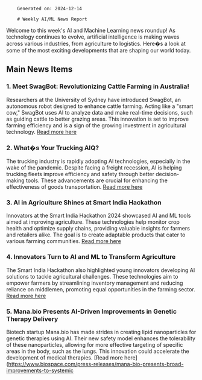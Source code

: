
        Generated on: 2024-12-14

        # Weekly AI/ML News Report

Welcome to this week's AI and Machine Learning news roundup! As technology continues to evolve, artificial intelligence is making waves across various industries, from agriculture to logistics. Here�s a look at some of the most exciting developments that are shaping our world today.

## Main News Items

### 1. Meet SwagBot: Revolutionizing Cattle Farming in Australia!
Researchers at the University of Sydney have introduced SwagBot, an autonomous robot designed to enhance cattle farming. Acting like a "smart cow," SwagBot uses AI to analyze data and make real-time decisions, such as guiding cattle to better grazing areas. This innovation is set to improve farming efficiency and is a sign of the growing investment in agricultural technology.
[Read more here](https://macholevante.com/uncategorized-en/25662/meet-swagbot-revolutionizing-cattle-farming-in-australia/)

### 2. What�s Your Trucking AIQ?
The trucking industry is rapidly adopting AI technologies, especially in the wake of the pandemic. Despite facing a freight recession, AI is helping trucking fleets improve efficiency and safety through better decision-making tools. These advancements are crucial for enhancing the effectiveness of goods transportation.
[Read more here](https://www.fleetowner.com/perspectives/lane-shift-ahead/blog/55242761/is-2025-the-year-ai-takes-the-wheel-in-trucking-spoiler-not-yet-but)

### 3. AI in Agriculture Shines at Smart India Hackathon
Innovators at the Smart India Hackathon 2024 showcased AI and ML tools aimed at improving agriculture. These technologies help monitor crop health and optimize supply chains, providing valuable insights for farmers and retailers alike. The goal is to create adaptable products that cater to various farming communities.
[Read more here](https://www.deccanchronicle.com/news/innovators-use-ai-ml-to-boost-agriculture-1846249)

### 4. Innovators Turn to AI and ML to Transform Agriculture
The Smart India Hackathon also highlighted young innovators developing AI solutions to tackle agricultural challenges. These technologies aim to empower farmers by streamlining inventory management and reducing reliance on middlemen, promoting equal opportunities in the farming sector.
[Read more here](https://www.deccanchronicle.com/southern-states/telangana/innovators-turn-to-ai-and-ml-to-transform-agriculture-1846035)

### 5. Mana.bio Presents AI-Driven Improvements in Genetic Therapy Delivery
Biotech startup Mana.bio has made strides in creating lipid nanoparticles for genetic therapies using AI. Their new safety model enhances the tolerability of these nanoparticles, allowing for more effective targeting of specific areas in the body, such as the lungs. This innovation could accelerate the development of medical therapies.
[Read more here](https://www.biospace.com/press-releases/mana-bio-presents-broad-improvements-to-systemic
        